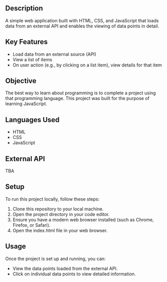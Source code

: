 ## Description
A simple web application built with HTML, CSS, and JavaScript that loads data from an external API and enables the viewing of data points in detail.

## Key Features
- Load data from an external source (API)
- View a list of items
- On user action (e.g., by clicking on a list item), view details for that item

## Objective
The best way to learn about programming is to complete a project using that programming language. This project was built for the purpose of learning JavaScript.

## Languages Used
- HTML
- CSS
- JavaScript

## External API
TBA

## Setup
To run this project locally, follow these steps:

1. Clone this repository to your local machine.
2. Open the project directory in your code editor.
3. Ensure you have a modern web browser installed (such as Chrome, Firefox, or Safari).
4. Open the index.html file in your web browser.

## Usage
Once the project is set up and running, you can:

- View the data points loaded from the external API.
- Click on individual data points to view detailed information.
